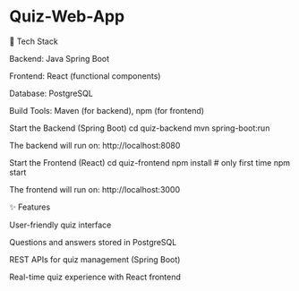 # Quiz-Web-App

🚀 Tech Stack

Backend: Java Spring Boot

Frontend: React (functional components)

Database: PostgreSQL

Build Tools: Maven (for backend), npm (for frontend)



Start the Backend (Spring Boot)
cd quiz-backend
mvn spring-boot:run


The backend will run on: http://localhost:8080



Start the Frontend (React)
cd quiz-frontend
npm install   # only first time
npm start


The frontend will run on: http://localhost:3000

✨ Features

User-friendly quiz interface

Questions and answers stored in PostgreSQL

REST APIs for quiz management (Spring Boot)

Real-time quiz experience with React frontend
